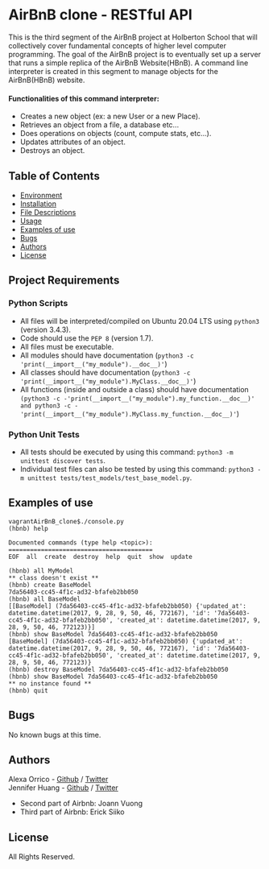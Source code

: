 # AirBnB clone - RESTful API

This is the third segment of the AirBnB project at Holberton School that will collectively cover fundamental concepts of higher level computer programming. The goal of the AirBnB project is to eventually set up a server that runs a simple replica of the AirBnB Website(HBnB). A command line interpreter is created in this segment to manage objects for the AirBnB(HBnB) website.

#### Functionalities of this command interpreter:
* Creates a new object (ex: a new User or a new Place).
* Retrieves an object from a file, a database etc...
* Does operations on objects (count, compute stats, etc...).
* Updates attributes of an object.
* Destroys an object.

## Table of Contents
* [Environment](#environment)
* [Installation](#installation)
* [File Descriptions](#file-descriptions)
* [Usage](#usage)
* [Examples of use](#examples-of-use)
* [Bugs](#bugs)
* [Authors](#authors)
* [License](#license)

## Project Requirements

### Python Scripts

- All files will be interpreted/compiled on Ubuntu 20.04 LTS using `python3` (version 3.4.3).
- Code should use the `PEP 8` (version 1.7).
- All files must be executable.
- All modules should have documentation (`python3 -c 'print(__import__("my_module").__doc__)'`)
- All classes should have documentation (`python3 -c 'print(__import__("my_module").MyClass.__doc__)'`)
- All functions (inside and outside a class) should have documentation `(python3 -c
    -'print(__import__("my_module").my_function.__doc__)' and python3 -c
    -'print(__import__("my_module").MyClass.my_function.__doc__)'`)

### Python Unit Tests

- All tests should be executed by using this command: `python3 -m unittest discover tests`.
- Individual test files can also be tested by using this command: `python3 -m unittest tests/test_models/test_base_model.py`.

## Examples of use
```
vagrantAirBnB_clone$./console.py
(hbnb) help

Documented commands (type help <topic>):
========================================
EOF  all  create  destroy  help  quit  show  update

(hbnb) all MyModel
** class doesn't exist **
(hbnb) create BaseModel
7da56403-cc45-4f1c-ad32-bfafeb2bb050
(hbnb) all BaseModel
[[BaseModel] (7da56403-cc45-4f1c-ad32-bfafeb2bb050) {'updated_at': datetime.datetime(2017, 9, 28, 9, 50, 46, 772167), 'id': '7da56403-cc45-4f1c-ad32-bfafeb2bb050', 'created_at': datetime.datetime(2017, 9, 28, 9, 50, 46, 772123)}]
(hbnb) show BaseModel 7da56403-cc45-4f1c-ad32-bfafeb2bb050
[BaseModel] (7da56403-cc45-4f1c-ad32-bfafeb2bb050) {'updated_at': datetime.datetime(2017, 9, 28, 9, 50, 46, 772167), 'id': '7da56403-cc45-4f1c-ad32-bfafeb2bb050', 'created_at': datetime.datetime(2017, 9, 28, 9, 50, 46, 772123)}
(hbnb) destroy BaseModel 7da56403-cc45-4f1c-ad32-bfafeb2bb050
(hbnb) show BaseModel 7da56403-cc45-4f1c-ad32-bfafeb2bb050
** no instance found **
(hbnb) quit
```

## Bugs
No known bugs at this time. 

## Authors
Alexa Orrico - [Github](https://github.com/alexaorrico) / [Twitter](https://twitter.com/alexa_orrico)  
Jennifer Huang - [Github](https://github.com/jhuang10123) / [Twitter](https://twitter.com/earthtojhuang)

- Second part of Airbnb: Joann Vuong
- Third part of Airbnb: Erick Siiko

## License
All Rights Reserved.
